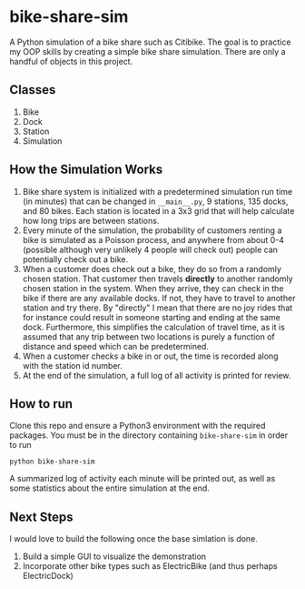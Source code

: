 # bike-share-sim
A Python simulation of a bike share such as Citibike. The goal is to practice
my OOP skills by creating a simple bike share simulation. There are only a 
handful of objects in this project.

## Classes
1. Bike
2. Dock
3. Station
4. Simulation

## How the Simulation Works
1. Bike share system is initialized with a predetermined simulation run time 
(in minutes) that can be changed in `__main__.py`, 9 stations, 135 docks, and 
80 bikes. Each station is located in a 3x3 grid that will help calculate how 
long trips are between stations.
2. Every minute of the simulation, the probability of customers renting a bike 
is simulated as a Poisson process, and anywhere from about 0-4 (possible although 
very unlikely 4 people will check out) people can potentially check out a bike.
3. When a customer does check out a bike, they do so from a randomly chosen station.
That customer then travels **directly** to another randomly chosen station in the system. 
When they arrive, they can check in the bike if there are any available docks. 
If not, they have to travel to another station and try there. By "directly" I mean that
there are no joy rides that for instance could result in someone starting and ending
at the same dock. Furthermore, this simplifies the calculation of travel time, as it is assumed
that any trip between two locations is purely a function of distance and speed which can be predetermined.
4. When a customer checks a bike in or out, the time is recorded along with the 
station id number.
5. At the end of the simulation, a full log of all activity is printed for review.

## How to run
Clone this repo and ensure a Python3 environment with the required packages.  You must be in the directory containing
`bike-share-sim` in order to run
```
python bike-share-sim
```
A summarized log of activity each minute will be printed out, as well as some
statistics about the entire simulation at the end.

## Next Steps
I would love to build the following once the base simlation is done.
1. Build a simple GUI to visualize the demonstration
2. Incorporate other bike types such as ElectricBike (and thus perhaps ElectricDock)
